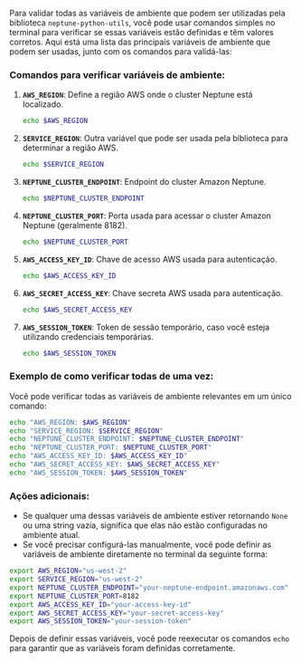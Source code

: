 Para validar todas as variáveis de ambiente que podem ser utilizadas pela biblioteca `neptune-python-utils`, você pode usar comandos simples no terminal para verificar se essas variáveis estão definidas e têm valores corretos. Aqui está uma lista das principais variáveis de ambiente que podem ser usadas, junto com os comandos para validá-las:

### Comandos para verificar variáveis de ambiente:

1. **`AWS_REGION`**: Define a região AWS onde o cluster Neptune está localizado.
   ```bash
   echo $AWS_REGION
   ```

2. **`SERVICE_REGION`**: Outra variável que pode ser usada pela biblioteca para determinar a região AWS.
   ```bash
   echo $SERVICE_REGION
   ```

3. **`NEPTUNE_CLUSTER_ENDPOINT`**: Endpoint do cluster Amazon Neptune.
   ```bash
   echo $NEPTUNE_CLUSTER_ENDPOINT
   ```

4. **`NEPTUNE_CLUSTER_PORT`**: Porta usada para acessar o cluster Amazon Neptune (geralmente 8182).
   ```bash
   echo $NEPTUNE_CLUSTER_PORT
   ```

5. **`AWS_ACCESS_KEY_ID`**: Chave de acesso AWS usada para autenticação.
   ```bash
   echo $AWS_ACCESS_KEY_ID
   ```

6. **`AWS_SECRET_ACCESS_KEY`**: Chave secreta AWS usada para autenticação.
   ```bash
   echo $AWS_SECRET_ACCESS_KEY
   ```

7. **`AWS_SESSION_TOKEN`**: Token de sessão temporário, caso você esteja utilizando credenciais temporárias.
   ```bash
   echo $AWS_SESSION_TOKEN
   ```

### Exemplo de como verificar todas de uma vez:
Você pode verificar todas as variáveis de ambiente relevantes em um único comando:

```bash
echo "AWS_REGION: $AWS_REGION"
echo "SERVICE_REGION: $SERVICE_REGION"
echo "NEPTUNE_CLUSTER_ENDPOINT: $NEPTUNE_CLUSTER_ENDPOINT"
echo "NEPTUNE_CLUSTER_PORT: $NEPTUNE_CLUSTER_PORT"
echo "AWS_ACCESS_KEY_ID: $AWS_ACCESS_KEY_ID"
echo "AWS_SECRET_ACCESS_KEY: $AWS_SECRET_ACCESS_KEY"
echo "AWS_SESSION_TOKEN: $AWS_SESSION_TOKEN"
```

### Ações adicionais:
- Se qualquer uma dessas variáveis de ambiente estiver retornando `None` ou uma string vazia, significa que elas não estão configuradas no ambiente atual.
- Se você precisar configurá-las manualmente, você pode definir as variáveis de ambiente diretamente no terminal da seguinte forma:

```bash
export AWS_REGION="us-west-2"
export SERVICE_REGION="us-west-2"
export NEPTUNE_CLUSTER_ENDPOINT="your-neptune-endpoint.amazonaws.com"
export NEPTUNE_CLUSTER_PORT=8182
export AWS_ACCESS_KEY_ID="your-access-key-id"
export AWS_SECRET_ACCESS_KEY="your-secret-access-key"
export AWS_SESSION_TOKEN="your-session-token"
```

Depois de definir essas variáveis, você pode reexecutar os comandos `echo` para garantir que as variáveis foram definidas corretamente.